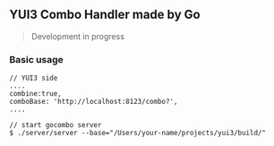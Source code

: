 ## YUI3 Combo Handler made by Go

> Development in progress

### Basic usage
```
// YUI3 side
....
combine:true,
comboBase: 'http://localhost:8123/combo?',
....
```

```
// start gocombo server
$ ./server/server --base="/Users/your-name/projects/yui3/build/"
```
